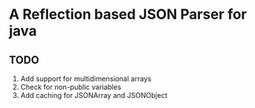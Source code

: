 # A Reflection based JSON Parser for java




## TODO
1. Add support for multidimensional arrays
2. Check for non-public variables
3. Add caching for JSONArray and JSONObject